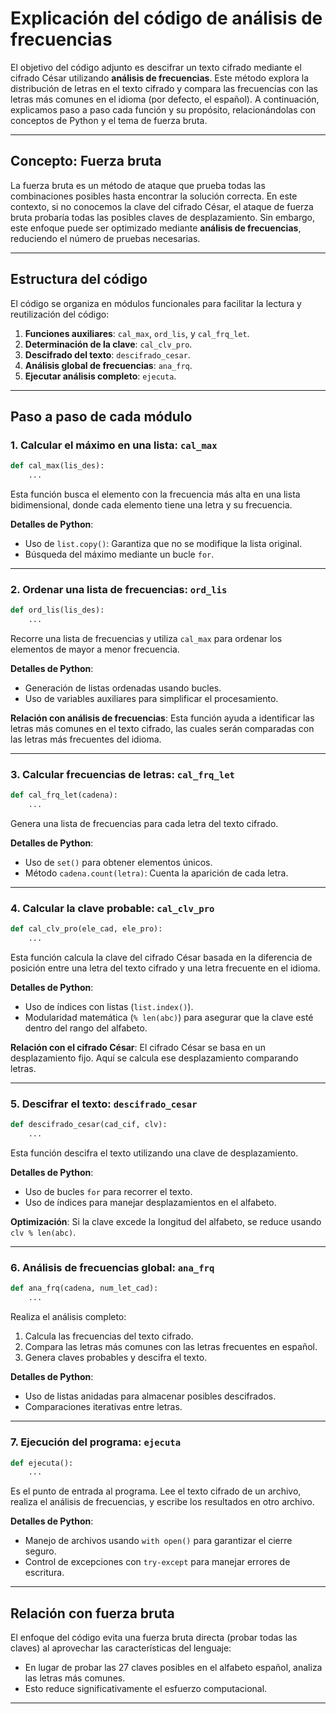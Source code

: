 
# Explicación del código de análisis de frecuencias

El objetivo del código adjunto es descifrar un texto cifrado mediante el cifrado César utilizando **análisis de frecuencias**. Este método explora la distribución de letras en el texto cifrado y compara las frecuencias con las letras más comunes en el idioma (por defecto, el español). A continuación, explicamos paso a paso cada función y su propósito, relacionándolas con conceptos de Python y el tema de fuerza bruta.

---

## Concepto: **Fuerza bruta**
La fuerza bruta es un método de ataque que prueba todas las combinaciones posibles hasta encontrar la solución correcta. En este contexto, si no conocemos la clave del cifrado César, el ataque de fuerza bruta probaría todas las posibles claves de desplazamiento. Sin embargo, este enfoque puede ser optimizado mediante **análisis de frecuencias**, reduciendo el número de pruebas necesarias.

---

## Estructura del código
El código se organiza en módulos funcionales para facilitar la lectura y reutilización del código:

1. **Funciones auxiliares**: `cal_max`, `ord_lis`, y `cal_frq_let`.
2. **Determinación de la clave**: `cal_clv_pro`.
3. **Descifrado del texto**: `descifrado_cesar`.
4. **Análisis global de frecuencias**: `ana_frq`.
5. **Ejecutar análisis completo**: `ejecuta`.

---

## Paso a paso de cada módulo

### 1. **Calcular el máximo en una lista**: `cal_max`

```python
def cal_max(lis_des):
    ...
```
Esta función busca el elemento con la frecuencia más alta en una lista bidimensional, donde cada elemento tiene una letra y su frecuencia. 

**Detalles de Python**:
- Uso de `list.copy()`: Garantiza que no se modifique la lista original.
- Búsqueda del máximo mediante un bucle `for`.

---

### 2. **Ordenar una lista de frecuencias**: `ord_lis`

```python
def ord_lis(lis_des):
    ...
```
Recorre una lista de frecuencias y utiliza `cal_max` para ordenar los elementos de mayor a menor frecuencia.

**Detalles de Python**:
- Generación de listas ordenadas usando bucles.
- Uso de variables auxiliares para simplificar el procesamiento.

**Relación con análisis de frecuencias**:
Esta función ayuda a identificar las letras más comunes en el texto cifrado, las cuales serán comparadas con las letras más frecuentes del idioma.

---

### 3. **Calcular frecuencias de letras**: `cal_frq_let`

```python
def cal_frq_let(cadena):
    ...
```
Genera una lista de frecuencias para cada letra del texto cifrado.

**Detalles de Python**:
- Uso de `set()` para obtener elementos únicos.
- Método `cadena.count(letra)`: Cuenta la aparición de cada letra.

---

### 4. **Calcular la clave probable**: `cal_clv_pro`

```python
def cal_clv_pro(ele_cad, ele_pro):
    ...
```
Esta función calcula la clave del cifrado César basada en la diferencia de posición entre una letra del texto cifrado y una letra frecuente en el idioma.

**Detalles de Python**:
- Uso de índices con listas (`list.index()`).
- Modularidad matemática (`% len(abc)`) para asegurar que la clave esté dentro del rango del alfabeto.

**Relación con el cifrado César**:
El cifrado César se basa en un desplazamiento fijo. Aquí se calcula ese desplazamiento comparando letras.

---

### 5. **Descifrar el texto**: `descifrado_cesar`

```python
def descifrado_cesar(cad_cif, clv):
    ...
```
Esta función descifra el texto utilizando una clave de desplazamiento.

**Detalles de Python**:
- Uso de bucles `for` para recorrer el texto.
- Uso de índices para manejar desplazamientos en el alfabeto.

**Optimización**:
Si la clave excede la longitud del alfabeto, se reduce usando `clv % len(abc)`.

---

### 6. **Análisis de frecuencias global**: `ana_frq`

```python
def ana_frq(cadena, num_let_cad):
    ...
```
Realiza el análisis completo:
1. Calcula las frecuencias del texto cifrado.
2. Compara las letras más comunes con las letras frecuentes en español.
3. Genera claves probables y descifra el texto.

**Detalles de Python**:
- Uso de listas anidadas para almacenar posibles descifrados.
- Comparaciones iterativas entre letras.

---

### 7. **Ejecución del programa**: `ejecuta`

```python
def ejecuta():
    ...
```
Es el punto de entrada al programa. Lee el texto cifrado de un archivo, realiza el análisis de frecuencias, y escribe los resultados en otro archivo.

**Detalles de Python**:
- Manejo de archivos usando `with open()` para garantizar el cierre seguro.
- Control de excepciones con `try-except` para manejar errores de escritura.

---

## Relación con fuerza bruta
El enfoque del código evita una fuerza bruta directa (probar todas las claves) al aprovechar las características del lenguaje:
- En lugar de probar las 27 claves posibles en el alfabeto español, analiza las letras más comunes.
- Esto reduce significativamente el esfuerzo computacional.

---

